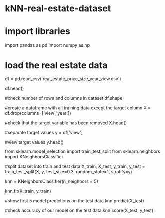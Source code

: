 # kNN-real-estate-dataset


# import libraries
import pandas as pd 
import numpy as np 

# load the real estate data
df = pd.read_csv('real_estate_price_size_year_view.csv')

df.head()

#check number of rows and columns in dataset
df.shape

#create a dataframe with all training data except the target column
X = df.drop(columns=['view','year'])

#check that the target variable has been removed
X.head()

#separate target values
y = df['view']

#view target values
y.head()

from sklearn.model_selection import train_test_split
from sklearn.neighbors import KNeighborsClassifier

#split dataset into train and test data
X_train, X_test, y_train, y_test = train_test_split(X, y, test_size=0.3, random_state=1, stratify=y)

knn = KNeighborsClassifier(n_neighbors = 5)

knn.fit(X_train, y_train)

#show first 5 model predictions on the test data
knn.predict(X_test)

#check accuracy of our model on the test data
knn.score(X_test, y_test)
